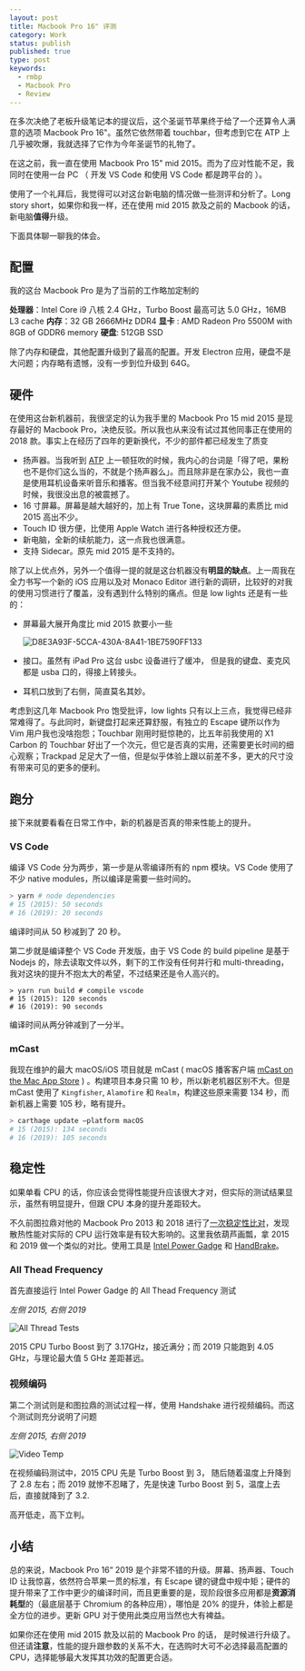 ```yaml
---
layout: post
title: Macbook Pro 16" 评测
category: Work
status: publish
published: true
type: post
keywords:
  - rmbp
  - Macbook Pro
  - Review
---
```


在多次决绝了老板升级笔记本的提议后，这个圣诞节苹果终于给了一个还算令人满意的选项 Macbook Pro 16"。虽然它依然带着 touchbar，但考虑到它在 ATP 上几乎被吹爆，我就选择了它作为今年圣诞节的礼物了。

在这之前，我一直在使用 Macbook Pro 15" mid 2015。而为了应对性能不足，我同时在使用一台 PC （ 开发 VS Code 和使用 VS Code 都是跨平台的 ）。

使用了一个礼拜后，我觉得可以对这台新电脑的情况做一些测评和分析了。Long story short，如果你和我一样，还在使用 mid 2015 款及之前的 Macbook 的话，新电脑**值得**升级。

下面具体聊一聊我的体会。

## 配置

我的这台 Macbook Pro 是为了当前的工作略加定制的

**处理器**：Intel Core i9 八核 2.4 GHz，Turbo Boost 最高可达 5.0 GHz，16MB L3 cache
**内存**：32 GB 2666MHz DDR4
**显卡** : AMD Radeon Pro 5500M with 8GB of GDDR6 memory
**硬盘**: 512GB SSD

除了内存和硬盘，其他配置升级到了最高的配置。开发 Electron 应用，硬盘不是大问题；内存略有遗憾，没有一步到位升级到 64G。

## 硬件

在使用这台新机器前，我很坚定的认为我手里的 Macbook Pro 15 mid 2015 是现存最好的 Macbook Pro，决绝反驳。所以我也从来没有试过其他同事正在使用的 2018 款。事实上在经历了四年的更新换代，不少的部件都已经发生了质变

* 扬声器。当我听到 [ATP](https://atp.fm) 上一顿狂吹的时候，我内心的台词是「得了吧，果粉也不是你们这么当的，不就是个扬声器么」。而且除非是在家办公，我也一直是使用耳机设备来听音乐和播客。但当我不经意间打开某个 Youtube 视频的时候，我很没出息的被震撼了。
* 16 寸屏幕。屏幕是越大越好的，加上有 True Tone，这块屏幕的素质比 mid 2015 高出不少。
* Touch ID 很方便，比使用 Apple Watch 进行各种授权还方便。
* 新电脑，全新的续航能力，这一点我也很满意。
* 支持 Sidecar。原先 mid 2015 是不支持的。


除了以上优点外，另外一个值得一提的就是这台机器没有**明显的缺点**。上一周我在全力书写一个新的 iOS 应用以及对 Monaco Editor 进行新的调研，比较好的对我的使用习惯进行了覆盖，没有遇到什么特别的痛点。但是 low lights 还是有一些的：

* 屏幕最大展开角度比 mid 2015 款要小一些 

  ![D8E3A93F-5CCA-430A-8A41-1BE7590FF133](https://user-images.githubusercontent.com/876920/71634295-a41fe600-2bcf-11ea-8a79-8500bcfc93a5.png)

* 接口。虽然有 iPad Pro 这台 usbc 设备进行了缓冲， 但是我的键盘、麦克风都是 usba 口的，得接上转接头。
* 耳机口放到了右侧，简直莫名其妙。


考虑到这几年 Macbook Pro 饱受批评，low lights 只有以上三点，我觉得已经非常难得了。与此同时，新键盘打起来还算舒服，有独立的 Escape 键所以作为 Vim 用户我也没啥抱怨；Touchbar 刚用时挺惊艳的，比五年前我使用的 X1 Carbon 的 Touchbar 好出了一个次元，但它是否真的实用，还需要更长时间的细心观察；Trackpad 足足大了一倍，但是似乎体验上跟以前差不多，更大的尺寸没有带来可见的更多的便利。

## 跑分
接下来就要看看在日常工作中，新的机器是否真的带来性能上的提升。

### VS Code

编译 VS Code 分为两步，第一步是从零编译所有的 npm 模块。VS Code 使用了不少 native modules，所以编译是需要一些时间的。

```bash
> yarn # node dependencies
# 15 (2015): 50 seconds
# 16 (2019): 20 seconds
```

编译时间从 50 秒减到了 20 秒。

第二步就是编译整个 VS Code 开发版，由于 VS Code 的 build pipeline 是基于 Nodejs 的，除去读取文件以外，剩下的工作没有任何并行和 multi-threading，我对这块的提升不抱太大的希望，不过结果还是令人高兴的。

```
> yarn run build # compile vscode
# 15 (2015): 120 seconds
# 16 (2019): 90 seconds
```

编译时间从两分钟减到了一分半。

### mCast

我现在维护的最大 macOS/iOS 项目就是 mCast ( macOS 播客客户端 [‎mCast on the Mac App Store](https://apps.apple.com/us/app/mcast/id1462802606?mt=12) ) 。构建项目本身只需 10 秒，所以新老机器区别不大。但是 mCast 使用了  `Kingfisher`, `Alamofire` 和 `Realm`，构建这些原来需要 134 秒，而新机器上需要 105 秒，略有提升。

```bash
> carthage update —platform macOS 
# 15 (2015): 134 seconds
# 16 (2019): 105 seconds
```


## 稳定性

如果单看 CPU 的话，你应该会觉得性能提升应该很大才对，但实际的测试结果显示，虽然有明显提升，但跟 CPU 本身的提升差距较大。

不久前图拉鼎对他的 Macbook Pro 2013 和 2018 进行了[一次稳定性比对](https://imtx.me/archives/2834.html)，发现散热性能对实际的 CPU 运行效率是有较大影响的。这里我依葫芦画瓢，拿 2015 和 2019 做一个类似的对比。使用工具是 [Intel Power Gadge](https://software.intel.com/en-us/articles/intel-power-gadget) 和 [HandBrake](https://handbrake.fr/)。

### All Thead Frequency

首先直接运行 Intel Power Gadge 的 All Thead Frequency 测试

_左侧 2015, 右侧 2019_

![All Thread Tests](https://user-images.githubusercontent.com/876920/71634304-b6018900-2bcf-11ea-9cf3-a9240dddd9ff.png)

2015 CPU Turbo Boost 到了 3.17GHz，接近满分；而 2019 只能跑到 4.05 GHz，与理论最大值 5 GHz 差距甚远。


### 视频编码

第二个测试则是和图拉鼎的测试过程一样，使用 Handshake 进行视频编码。而这个测试则充分说明了问题


_左侧 2015, 右侧 2019_

![Video Temp](https://user-images.githubusercontent.com/876920/71634299-ab46f400-2bcf-11ea-97b6-a870347d7668.png)

在视频编码测试中，2015 CPU 先是 Turbo Boost 到 3， 随后随着温度上升降到了 2.8 左右；而 2019 就惨不忍睹了，先是快速 Turbo Boost 到 5，温度上去后，直接就降到了 3.2.

高开低走，高下立判。

## 小结

总的来说，Macbook Pro 16“ 2019 是个非常不错的升级。屏幕、扬声器、Touch ID 让我惊喜，依然符合苹果一贯的标准，有 Escape 键的键盘中规中矩；硬件的提升带来了工作中更少的编译时间，而且更重要的是，现阶段很多应用都是**资源消耗型**的（最底层基于 Chromium 的各种应用），哪怕是 20% 的提升，体验上都是全方位的进步。更新 GPU 对于使用此类应用当然也大有裨益。

如果你还在使用 mid 2015 款及以前的 Macbook Pro 的话， 是时候进行升级了。但还请**注意**，性能的提升跟参数的关系不大，在选购时大可不必选择最高配置的 CPU，选择能够最大发挥其功效的配置更合适。